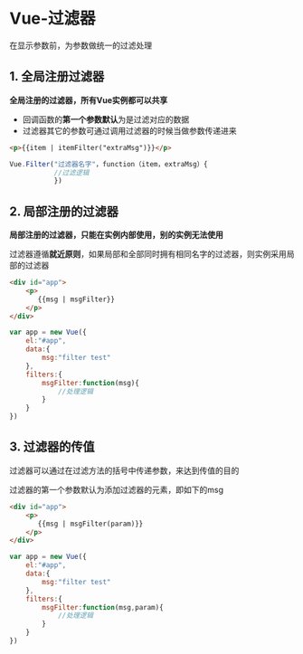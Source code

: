 # Vue-过滤器

在显示参数前，为参数做统一的过滤处理

## 1. 全局注册过滤器

**全局注册的过滤器，所有Vue实例都可以共享**

- 回调函数的**第一个参数默认**为是过滤对应的数据
- 过滤器其它的参数可通过调用过滤器的时候当做参数传递进来

~~~HTML
<p>{{item | itemFilter("extraMsg")}}</p>
~~~

~~~js
Vue.Filter("过滤器名字"，function（item，extraMsg）{
           //过滤逻辑
           })
~~~



## 2. 局部注册的过滤器

**局部注册的过滤器，只能在实例内部使用，别的实例无法使用**

过滤器遵循**就近原则**，如果局部和全部同时拥有相同名字的过滤器，则实例采用局部的过滤器

~~~HTML
<div id="app">
    <p>
       {{msg | msgFilter}}
    </p>
</div>
~~~

~~~js
var app = new Vue({
    el:"#app",
    data:{
        msg:"filter test"
    },
    filters:{
        msgFilter:function(msg){
            //处理逻辑
        }
    }
})
~~~



## 3. 过滤器的传值

过滤器可以通过在过滤方法的括号中传递参数，来达到传值的目的

过滤器的第一个参数默认为添加过滤器的元素，即如下的msg

~~~HTML
<div id="app">
    <p>
       {{msg | msgFilter(param)}}
    </p>
</div>
~~~

~~~js
var app = new Vue({
    el:"#app",
    data:{
        msg:"filter test"
    },
    filters:{
        msgFilter:function(msg,param){
            //处理逻辑
        }
    }
})
~~~

